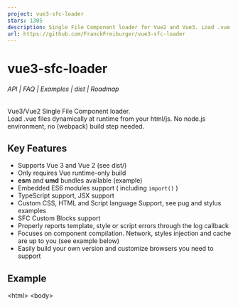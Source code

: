 ```yaml
---
project: vue3-sfc-loader
stars: 1305
description: Single File Component loader for Vue2 and Vue3. Load .vue files directly from your HTML. No node.js environment, no build step.
url: https://github.com/FranckFreiburger/vue3-sfc-loader
---
```


vue3-sfc-loader
===============

###### API | FAQ | Examples | dist | Roadmap

Vue3/Vue2 Single File Component loader.  
Load .vue files dynamically at runtime from your html/js. No node.js environment, no (webpack) build step needed.

Key Features
------------

-   Supports Vue 3 and Vue 2 (see dist/)
-   Only requires Vue runtime-only build
-   **esm** and **umd** bundles available (example)
-   Embedded ES6 modules support ( including `import()` )
-   TypeScript support, JSX support
-   Custom CSS, HTML and Script language Support, see pug and stylus examples
-   SFC Custom Blocks support
-   Properly reports template, style or script errors through the log callback
-   Focuses on component compilation. Network, styles injection and cache are up to you (see example below)
-   Easily build your own version and customize browsers you need to support

Example
-------

<html\>
<body\>
  <div id\="app"\></div\>
  <script src\="https://unpkg.com/vue@latest"\></script\>
  <script src\="https://cdn.jsdelivr.net/npm/vue3-sfc-loader/dist/vue3-sfc-loader.js"\></script\>
  <script\>

    const options \= {
      moduleCache: {
        vue: Vue
      },
      async getFile(url) {
        
        const res \= await fetch(url);
        if ( !res.ok )
          throw Object.assign(new Error(res.statusText + ' ' + url), { res });
        return {
          getContentData: asBinary \=> asBinary ? res.arrayBuffer() : res.text(),
        }
      },
      addStyle(textContent) {

        const style \= Object.assign(document.createElement('style'), { textContent });
        const ref \= document.head.getElementsByTagName('style')\[0\] || null;
        document.head.insertBefore(style, ref);
      },
    }

    const { loadModule } \= window\['vue3-sfc-loader'\];

    const app \= Vue.createApp({
      components: {
        'my-component': Vue.defineAsyncComponent( () \=> loadModule('./myComponent.vue', options) )
      },
      template: '<my-component></my-component>'
    });

    app.mount('#app');

  </script\>
</body\>
</html\>

### More Examples

see all examples

Try It Online
-------------

https://codepen.io/franckfreiburger/project/editor/AqPyBr

Public API documentation
------------------------

**loadModule**(`path`: string, `options`: Options): `Promise<VueComponent>`

dist/
-----

  

-   `npm install vue3-sfc-loader`
-   jsDelivr CDN: https://cdn.jsdelivr.net/npm/vue3-sfc-loader/dist/vue3-sfc-loader.js
-   UNPKG CDN: https://unpkg.com/vue3-sfc-loader

**esm version**: `dist/vue3-sfc-loader.esm.js`  
**umd version**: `dist/vue3-sfc-loader.js`

  

-   `npm install vue3-sfc-loader` (use 'vue3-sfc-loader/dist/vue2-sfc-loader.js')
-   jsDelivr CDN: https://cdn.jsdelivr.net/npm/vue3-sfc-loader/dist/vue2-sfc-loader.js
-   UNPKG CDN: https://unpkg.com/vue3-sfc-loader/dist/vue2-sfc-loader.js

**esm version**: `dist/vue2-sfc-loader.esm.js`  
**umd version**: `dist/vue2-sfc-loader.js`

Build your own version
----------------------

Example: enable IE11 support  
`npx webpack --config ./build/webpack.config.js --mode=production --env targetsBrowsers="> 1%, last 8 versions, Firefox ESR, not dead, IE 11"` check

_see `package.json` "build" script_  
_see browserslist queries_

**preliminary steps:**

1.  clone `vue3-sfc-loader`
2.  (install yarn: `npm install --global yarn`)
3.  run `yarn install`

How It Works
------------

`vue3-sfc-loader.js` = `Webpack`( `@vue/compiler-sfc` + `@babel` )

### more details

1.  load the `.vue` file
2.  parse and compile template, script and style sections (`@vue/compiler-sfc`)
3.  transpile script and compiled template to es5 (`@babel`)
4.  parse scripts for dependencies (`@babel/traverse`)
5.  recursively resolve dependencies
6.  merge all and return the component

Any Questions
-------------

💬 ask in Discussions tab

Financial contributors
======================

Many thanks to people that support this project !
